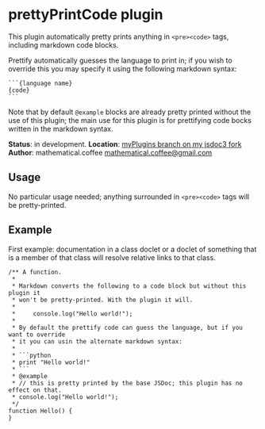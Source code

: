 # prettyPrintCode plugin
This plugin automatically pretty prints anything in `<pre><code>` tags,
including markdown code blocks.

Prettify automatically guesses the language to print in; if you wish to override
this you may specify it using the following markdown syntax:

    ```{language name}
    {code}
    ```

Note that by default `@example` blocks are already pretty printed without the
use of this plugin; the main use for this plugin is for prettifying code bocks
written in the markdown syntax.

**Status**: in development.
**Location**: [myPlugins branch on my jsdoc3 fork](https://github.com/mathematicalcoffee/jsdoc/blob/myPlugins/plugins/prettyPrintCode.js)  
**Author**: mathematical.coffee <mathematical.coffee@gmail.com>

## Usage
No particular usage needed; anything surrounded in `<pre><code>` tags will be
pretty-printed.

## Example

First example: documentation in a class doclet or a doclet of something that
is a member of that class will resolve relative links to that class.

    /** A function.
     *
     * Markdown converts the following to a code block but without this plugin it
     * won't be pretty-printed. With the plugin it will.
     *
     *     console.log("Hello world!");
     *
     * By default the prettify code can guess the language, but if you want to override
     * it you can usin the alternate markdown syntax:
     *
     * ```python
     * print "Hello world!"
     * ```
     * @example
     * // this is pretty printed by the base JSDoc; this plugin has no effect on that.
     * console.log("Hello world!");
     */
    function Hello() {
    }
